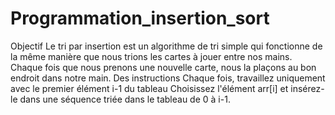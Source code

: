 # Programmation_insertion_sort
Objectif    Le tri par insertion est un algorithme de tri simple qui fonctionne de la même manière que nous trions les cartes à jouer entre nos mains. Chaque fois que nous prenons une nouvelle carte, nous la plaçons au bon endroit dans notre main.  Des instructions Chaque fois, travaillez uniquement avec le premier élément i-1 du tableau Choisissez l'élément arr[i] et insérez-le dans une séquence triée dans le tableau de 0 à i-1.
